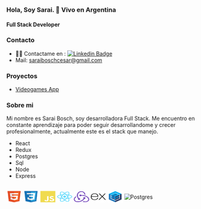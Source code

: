 ### Hola, Soy Sarai. 👋 Vivo en Argentina
#### Full Stack Developer 

### Contacto
- 🤝🏻 Contactame en :  [![Linkedin Badge](https://img.shields.io/badge/-LinkedIn-blue?style=flat&logo=Linkedin&logoColor=white&link=https://www.linkedin.com/in/aniket-pawar-508)](https://www.linkedin.com/in/saraibosch-fs/)
- Mail: saraiboschcesar@gmail.com

### Proyectos
- <a href="https://videogames-app-gamma.vercel.app/">Videogames App</a>




### Sobre mi

Mi nombre es Sarai Bosch, soy desarrolladora Full Stack. Me encuentro en constante aprendizaje para poder seguir desarrollandome y crecer profesionalmente, actualmente este es el stack que manejo.

- React
- Redux
- Postgres
- Sql
- Node
- Express

<div style="display: inline_block"><br>
  <img align="center" alt="HTML" height="30" width="40" src="https://raw.githubusercontent.com/devicons/devicon/master/icons/html5/html5-original.svg">
  <img align="center" alt="CSS" height="30" width="40" src="https://raw.githubusercontent.com/devicons/devicon/master/icons/css3/css3-original.svg">
  <img align="center" alt="Js" height="30" width="40" src="https://raw.githubusercontent.com/devicons/devicon/master/icons/javascript/javascript-plain.svg">
  <img align="center" alt="React" height="30" width="40" src="https://raw.githubusercontent.com/devicons/devicon/master/icons/react/react-original.svg">
  <img align="center" alt="Redux" height="30" width="40" src="https://raw.githubusercontent.com/devicons/devicon/master/icons/redux/redux-original.svg">
  <img align="center" alt="Express" height="30" width="40" src="https://raw.githubusercontent.com/devicons/devicon/master/icons/express/express-original.svg">
  <img align="center" alt="Sequelize" height="30" width="40" src="https://raw.githubusercontent.com/devicons/devicon/master/icons/sequelize/sequelize-original.svg">
  <img align="center" alt="Postgres" height="30" width="40" src="https://cdn.jsdelivr.net/gh/devicons/devicon/icons/postgresql/postgresql-original.svg">
  
  
</div>




